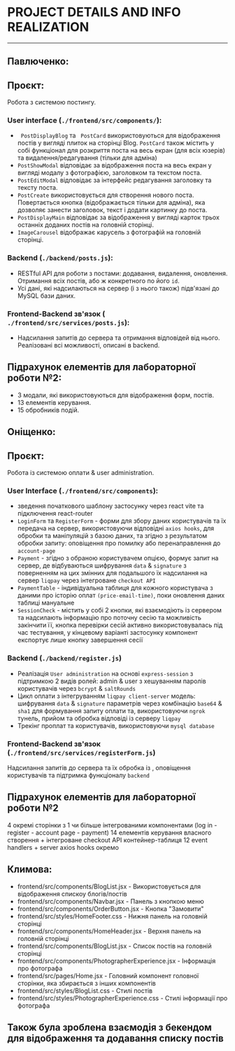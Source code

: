 # PROJECT DETAILS AND INFO REALIZATION
--------------------------------------
## Павлюченко:

## Проєкт:
Робота з системою постингу.
### User interface (` ./frontend/src/components/ `):
- ` PostDisplayBlog` та ` PostCard` використовуються для відображення постів у вигляді плиток на сторінці Blog. ` PostCard ` також містить у собі функціонал для розкриття поста на весь екран (для всіх юзерів) та видалення/редагування (тільки для адміна)
- ` PostShowModal ` відповідає за відображення поста на весь екран у вигляді модалу з фотографією, заголовком та текстом поста.
- ` PostEditModal ` відповідає за інтерфейс редагування заголовку та тексту поста.
- ` PostCreate ` використовується для створення нового поста. Повертається кнопка (відображається тільки для адміна), яка дозволяє занести заголовок, текст і додати картинку до поста.
- ` PostDisplayMain ` відповідає за відображення у вигляді карток трьох останніх доданих постів на головній сторінці.
- ` ImageCarousel ` відображає карусель з фотографій на головній сторінці.
### Backend (` ./backend/posts.js `):
- RESTful API для роботи з постами: додавання, видалення, оновлення. Отримання всіх постів, або ж конкретного по його ` id `.
- Усі дані, які надсилаються на сервер (і з нього також) підв'язані до MySQL бази даних.
### Frontend-Backend зв'язок (` ./frontend/src/services/posts.js`):
- Надсилання запитів до сервера та отримання відповідей від нього. Реалізовані всі можливості, описані в backend.

## Підрахунок елементів для лабораторної роботи №2:
- 3 модали, які використовуються для відображення форм, постів.
- 13 елементів керування.
- 15 обробників подій.

  
## Оніщенко:

## Проєкт:
Робота із системою оплати & user administration.
### User Interface (` ./frontend/src/components `):
- зведення початкового шаблону застосунку через react vite та підключення react-router
- ` LoginForm ` та ` RegisterForm ` - форми для збору даних користувачів та їх передача на сервер, використовуючи відповідні ` axios hooks `, для обробки та маніпуляцій з базою даних, та згідно з результатом обробки запиту: оповіщення про помилку або перенаправлення до ` account-page `
- ` Payment ` - згідно з обраною користувачем опцією, формує запит на сервер, де відбуваються шифрування ` data ` & ` signature ` з поверненням на цих змінних для подальшого їх надсилання на сервер ` liqpay ` через інтегроване ` checkout API `
- ` PaymentTable ` - індивідуальна таблиця для кожного користувача з даними про історію оплат ` (price-email-time) `, поки оновлення даних таблиці мануальне
- ` SessionCheck ` - містить у собі 2 кнопки, які взаємодіють із сервером та надсилають інформацію про поточну сесію та можливість закінчити її, кнопка перевірки сесій активно використовувалась під час тестування, у кінцевому варіанті застосунку компонент експортує лише кнопку завершення сесії
### Backend (` ./backend/register.js `)
- Реалізація ` User administration ` на основі ` express-session ` з підтримкою 2 видів ролей: admin & user з хешуванням паролів користувачів через ` bcrypt ` & ` saltRounds `
- Цикл оплати з інтегруванням ` liqpay client-server ` модель: шифрування ` data ` & ` signature ` параметрів через комбінацію ` base64 ` & ` sha1 ` для формування запиту оплати та, використовуючи ` ngrok ` тунель, прийом та обробка відповіді із серверу ` liqpay `
- Трекінг проплат та користувачів, використовуючи ` mysql database `
### Frontend-Backend зв'язок (` ./frontend/src/services/registerForm.js `)
Надсилання запитів до сервера та їх обробка із , оповіщення користувачів та підтримка функціоналу ` backend `

## Підрахунок елементів для лабораторної роботи №2
4 окремі сторінки з 1 чи більше інтегрованими компонентами (log in - register - account page - payment)
14 елементів керування власного створення + інтегроване checkout API
контейнер-таблиця
12 event handlers + server axios hooks окремо


## Климова:

- frontend/src/components/BlogList.jsx - Використовується для відображення спискоу блогів/постів
- frontend/src/components/Navbar.jsx - Панель з кнопкою меню
- frontend/src/components/OrderButton.jsx - Кнопка "Замовити"
- frontend/src/styles/HomeFooter.css - Нижня панель на головній сторінці
- frontend/src/components/HomeHeader.jsx - Верхня панель на головній сторінці
- frontend/src/components/BlogList.jsx - Список постів на головній сторінці
- frontend/src/components/PhotographerExperience.jsx - Інформація про фотографа
- frontend/src/pages/Home.jsx - Головний компонент головної сторінки, яка збирається з інших компонентів
- frontend/src/styles/BlogList.css - Стилі постів
- frontend/src/styles/PhotographerExperience.css - Стилі інформації про фотографа
## Також була зроблена взаємодія з бекендом для відображення та додавання списку постів
